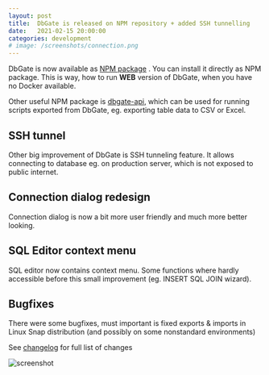 ```yaml
---
layout: post
title:  DbGate is released on NPM repository + added SSH tunnelling
date:   2021-02-15 20:00:00
categories: development
# image: /screenshots/connection.png
---
```


DbGate is now available as [NPM package](https://www.npmjs.com/package/dbgate) . You can install it directly as NPM package. This is way, how to run **WEB** version of DbGate, when you have no Docker available.

Other useful NPM package is [dbgate-api](https://www.npmjs.com/package/dbgate-api), which can be used for running scripts exported from DbGate, eg. exporting table data to CSV or Excel.

<!--more--> 

## SSH tunnel
Other big improvement of DbGate is SSH tunneling feature. It allows connecting to database eg. on production server, which is not exposed to public internet.

## Connection dialog redesign
Connection dialog is now a bit more user friendly and much more better looking.

## SQL Editor context menu
SQL editor now contains context menu. Some functions where hardly accessible before this small improvement (eg. INSERT SQL JOIN wizard).

## Bugfixes
There were some bugfixes, must important is fixed exports & imports in Linux Snap distribution (and possibly on some nonstandard environments)

See [changelog](https://github.com/dbgate/dbgate/blob/master/CHANGELOG.md) for full list of changes

![screenshot](/screenshots/joinwizard.png)
